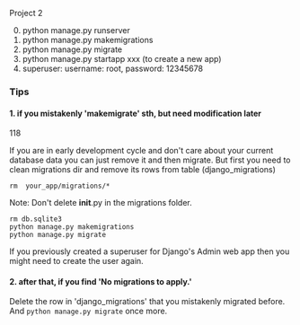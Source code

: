 Project 2

0. python manage.py runserver
1. python manage.py makemigrations
2. python manage.py migrate
3. python manage.py startapp xxx (to create a new app)
4. superuser: username: root, password: 12345678


### Tips
#### 1. if you mistakenly 'makemigrate' sth, but need modification later
118

If you are in early development cycle and don't care about your current database data you can just remove it and then migrate. But first you need to clean migrations dir and remove its rows from table (django_migrations)

```
rm  your_app/migrations/* 
```
Note: Don't delete __init__.py in the migrations folder.

```
rm db.sqlite3
python manage.py makemigrations
python manage.py migrate
```
If you previously created a superuser for Django's Admin web app then you might need to create the user again.

#### 2. after that, if you find 'No migrations to apply.'
Delete the row in 'django_migrations' that you mistakenly migrated before. And `python manage.py migrate` once more.
